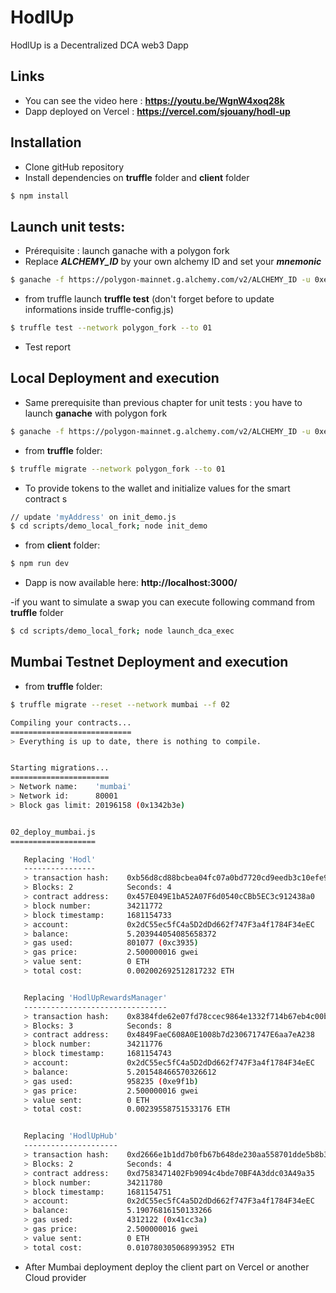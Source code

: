 # HodlUp

HodlUp is a Decentralized DCA web3 Dapp

## Links
- You can see the video here : **https://youtu.be/WgnW4xoq28k**
- Dapp deployed on Vercel : **https://vercel.com/sjouany/hodl-up**


## Installation

- Clone gitHub repository
- Install dependencies on **truffle** folder and **client** folder

```sh
$ npm install
```

## Launch unit tests:

- Prérequisite : launch ganache with a polygon fork
- Replace  ***ALCHEMY_ID*** by your own alchemy ID and set your ***mnemonic***

```sh
$ ganache -f https://polygon-mainnet.g.alchemy.com/v2/ALCHEMY_ID -u 0xe7804c37c13166fF0b37F5aE0BB07A3aEbb6e245 --networkId 137 -m "put your wallet mnemonic here"
```

- from truffle launch **truffle test** (don't forget before to update informations inside truffle-config.js) 

```sh
$ truffle test --network polygon_fork --to 01
```

- Test report 


## Local Deployment and execution

- Same prerequisite than previous chapter for unit tests : you have to launch **ganache** with polygon fork
```sh
$ ganache -f https://polygon-mainnet.g.alchemy.com/v2/ALCHEMY_ID -u 0xe7804c37c13166fF0b37F5aE0BB07A3aEbb6e245 --networkId 137 -m "put your wallet mnemonic here"
```

- from **truffle** folder:

```sh
$ truffle migrate --network polygon_fork --to 01
```
- To provide tokens to the wallet and initialize values for the smart contract s

```sh
// update 'myAddress' on init_demo.js
$ cd scripts/demo_local_fork; node init_demo
```
- from **client** folder:
```sh
$ npm run dev
```
- Dapp is now available here: **http://localhost:3000/**

-if you want to simulate a swap you can execute following command from **truffle** folder
```sh
$ cd scripts/demo_local_fork; node launch_dca_exec
```

## Mumbai Testnet Deployment and execution

- from **truffle** folder:

```sh
$ truffle migrate --reset --network mumbai --f 02
```

```sh
Compiling your contracts...
===========================
> Everything is up to date, there is nothing to compile.


Starting migrations...
======================
> Network name:    'mumbai'
> Network id:      80001
> Block gas limit: 20196158 (0x1342b3e)


02_deploy_mumbai.js
===================

   Replacing 'Hodl'
   ----------------
   > transaction hash:    0xb56d8cd88bcbea04fc07a0bd7720cd9eedb3c10efe9a8633515ec897ec793dcf
   > Blocks: 2            Seconds: 4
   > contract address:    0x457E049E1bA52A07F6d0540cCBb5EC3c912438a0
   > block number:        34211772
   > block timestamp:     1681154733
   > account:             0x2dC55ec5fC4a5D2dDd662f747F3a4f1784F34eEC
   > balance:             5.203944054085658372
   > gas used:            801077 (0xc3935)
   > gas price:           2.500000016 gwei
   > value sent:          0 ETH
   > total cost:          0.002002692512817232 ETH


   Replacing 'HodlUpRewardsManager'
   --------------------------------
   > transaction hash:    0x8384fde62e07fd78ccec9864e1332f714b67eb4c00b1596a11fea450c34a0cec
   > Blocks: 3            Seconds: 8
   > contract address:    0x4849FaeC608A0E1008b7d230671747E6aa7eA238
   > block number:        34211776
   > block timestamp:     1681154743
   > account:             0x2dC55ec5fC4a5D2dDd662f747F3a4f1784F34eEC
   > balance:             5.201548466570326612
   > gas used:            958235 (0xe9f1b)
   > gas price:           2.500000016 gwei
   > value sent:          0 ETH
   > total cost:          0.00239558751533176 ETH


   Replacing 'HodlUpHub'
   ---------------------
   > transaction hash:    0xd2666e1b1dd7b0fb67b648de230aa558701dde5b8b35c09d493dc1f05a9ed981
   > Blocks: 2            Seconds: 4
   > contract address:    0xd7583471402Fb9094c4bde70BF4A3ddc03A49a35
   > block number:        34211780
   > block timestamp:     1681154751
   > account:             0x2dC55ec5fC4a5D2dDd662f747F3a4f1784F34eEC
   > balance:             5.19076816150133266
   > gas used:            4312122 (0x41cc3a)
   > gas price:           2.500000016 gwei
   > value sent:          0 ETH
   > total cost:          0.010780305068993952 ETH
```

- After Mumbai deployment deploy the client part on Vercel or another Cloud provider